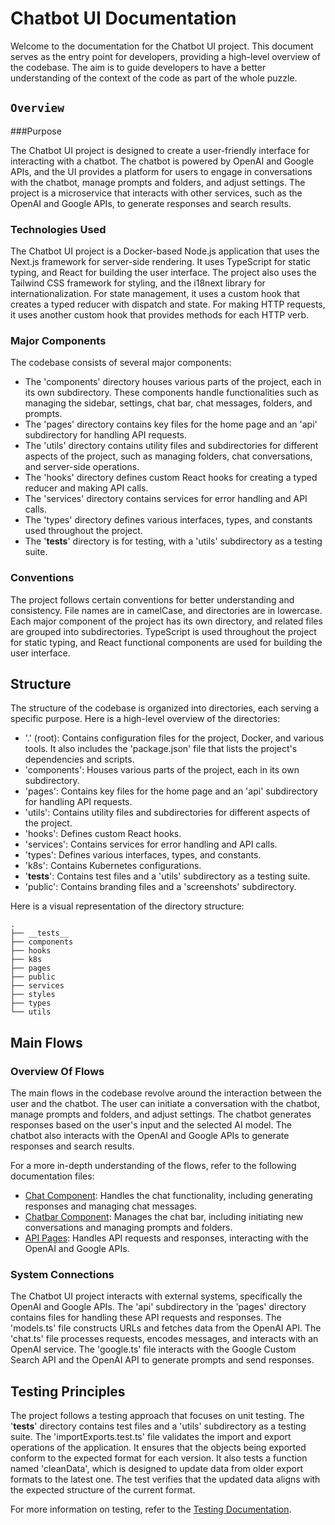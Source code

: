 
# Chatbot UI Documentation

Welcome to the documentation for the Chatbot UI project. This document serves as the entry point for developers, providing a high-level overview of the codebase. The aim is to guide developers to have a better understanding of the context of the code as part of the whole puzzle.

## `Overview`

###Purpose

The Chatbot UI project is designed to create a user-friendly interface for interacting with a chatbot. The chatbot is powered by OpenAI and Google APIs, and the UI provides a platform for users to engage in conversations with the chatbot, manage prompts and folders, and adjust settings. The project is a microservice that interacts with other services, such as the OpenAI and Google APIs, to generate responses and search results.

### Technologies Used

The Chatbot UI project is a Docker-based Node.js application that uses the Next.js framework for server-side rendering. It uses TypeScript for static typing, and React for building the user interface. The project also uses the Tailwind CSS framework for styling, and the i18next library for internationalization. For state management, it uses a custom hook that creates a typed reducer with dispatch and state. For making HTTP requests, it uses another custom hook that provides methods for each HTTP verb.

### Major Components

The codebase consists of several major components:

- The 'components' directory houses various parts of the project, each in its own subdirectory. These components handle functionalities such as managing the sidebar, settings, chat bar, chat messages, folders, and prompts.
- The 'pages' directory contains key files for the home page and an 'api' subdirectory for handling API requests.
- The 'utils' directory contains utility files and subdirectories for different aspects of the project, such as managing folders, chat conversations, and server-side operations.
- The 'hooks' directory defines custom React hooks for creating a typed reducer and making API calls.
- The 'services' directory contains services for error handling and API calls.
- The 'types' directory defines various interfaces, types, and constants used throughout the project.
- The '__tests__' directory is for testing, with a 'utils' subdirectory as a testing suite.

### Conventions

The project follows certain conventions for better understanding and consistency. File names are in camelCase, and directories are in lowercase. Each major component of the project has its own directory, and related files are grouped into subdirectories. TypeScript is used throughout the project for static typing, and React functional components are used for building the user interface.

## Structure

The structure of the codebase is organized into directories, each serving a specific purpose. Here is a high-level overview of the directories:

- '.' (root): Contains configuration files for the project, Docker, and various tools. It also includes the 'package.json' file that lists the project's dependencies and scripts.
- 'components': Houses various parts of the project, each in its own subdirectory.
- 'pages': Contains key files for the home page and an 'api' subdirectory for handling API requests.
- 'utils': Contains utility files and subdirectories for different aspects of the project.
- 'hooks': Defines custom React hooks.
- 'services': Contains services for error handling and API calls.
- 'types': Defines various interfaces, types, and constants.
- 'k8s': Contains Kubernetes configurations.
- '__tests__': Contains test files and a 'utils' subdirectory as a testing suite.
- 'public': Contains branding files and a 'screenshots' subdirectory.

Here is a visual representation of the directory structure:

```
.
├── __tests__
├── components
├── hooks
├── k8s
├── pages
├── public
├── services
├── styles
├── types
└── utils
```

## Main Flows

### Overview Of Flows

The main flows in the codebase revolve around the interaction between the user and the chatbot. The user can initiate a conversation with the chatbot, manage prompts and folders, and adjust settings. The chatbot generates responses based on the user's input and the selected AI model. The chatbot also interacts with the OpenAI and Google APIs to generate responses and search results.

For a more in-depth understanding of the flows, refer to the following documentation files:

- [Chat Component](#Technologies-used): Handles the chat functionality, including generating responses and managing chat messages.
- [Chatbar Component](#overview): Manages the chat bar, including initiating new conversations and managing prompts and folders.
- [API Pages](): Handles API requests and responses, interacting with the OpenAI and Google APIs.

### System Connections

The Chatbot UI project interacts with external systems, specifically the OpenAI and Google APIs. The 'api' subdirectory in the 'pages' directory contains files for handling these API requests and responses. The 'models.ts' file constructs URLs and fetches data from the OpenAI API. The 'chat.ts' file processes requests, encodes messages, and interacts with an OpenAI service. The 'google.ts' file interacts with the Google Custom Search API and the OpenAI API to generate prompts and send responses.

## Testing Principles

The project follows a testing approach that focuses on unit testing. The '__tests__' directory contains test files and a 'utils' subdirectory as a testing suite. The 'importExports.test.ts' file validates the import and export operations of the application. It ensures that the objects being exported conform to the expected format for each version. It also tests a function named 'cleanData', which is designed to update data from older export formats to the latest one. The test verifies that the updated data aligns with the expected structure of the current format.

For more information on testing, refer to the [Testing Documentation](./__tests__.md "I wonder how this is rendered").
